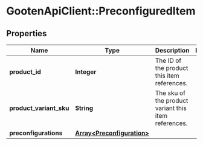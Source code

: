 # GootenApiClient::PreconfiguredItem

## Properties
Name | Type | Description | Notes
------------ | ------------- | ------------- | -------------
**product_id** | **Integer** | The ID of the product this item references. | 
**product_variant_sku** | **String** | The sku of the product variant this item references. | 
**preconfigurations** | [**Array&lt;Preconfiguration&gt;**](Preconfiguration.md) |  | 



